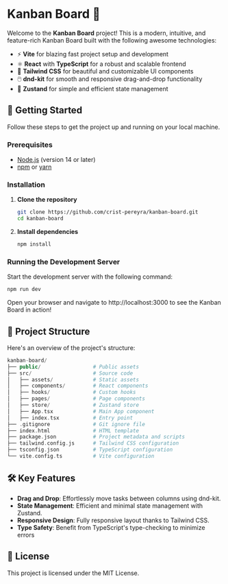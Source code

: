 # Kanban Board 📝

Welcome to the **Kanban Board** project! This is a modern, intuitive, and feature-rich Kanban Board built with the following awesome technologies:

- ⚡ **Vite** for blazing fast project setup and development
- ⚛️ **React** with **TypeScript** for a robust and scalable frontend
- 🎨 **Tailwind CSS** for beautiful and customizable UI components
- 🖱️ **dnd-kit** for smooth and responsive drag-and-drop functionality
- 🐻 **Zustand** for simple and efficient state management

## 🚀 Getting Started

Follow these steps to get the project up and running on your local machine.

### Prerequisites

- [Node.js](https://nodejs.org/) (version 14 or later)
- [npm](https://www.npmjs.com/) or [yarn](https://yarnpkg.com/)

### Installation

1. **Clone the repository**

   ```bash
   git clone https://github.com/crist-pereyra/kanban-board.git
   cd kanban-board
   ```

2. **Install dependencies**

   ```bash
   npm install
   ```

### Running the Development Server

Start the development server with the following command:

```bash
npm run dev
```

Open your browser and navigate to http://localhost:3000 to see the Kanban Board in action!

## 📂 Project Structure

Here's an overview of the project's structure:

```php
kanban-board/
├── public/                 # Public assets
├── src/                    # Source code
│   ├── assets/             # Static assets
│   ├── components/         # React components
│   ├── hooks/              # Custom hooks
│   ├── pages/              # Page components
│   ├── store/              # Zustand store
│   ├── App.tsx             # Main App component
│   ├── index.tsx           # Entry point
├── .gitignore              # Git ignore file
├── index.html              # HTML template
├── package.json            # Project metadata and scripts
├── tailwind.config.js      # Tailwind CSS configuration
├── tsconfig.json           # TypeScript configuration
└── vite.config.ts          # Vite configuration

```

## 🛠️ Key Features

- **Drag and Drop**: Effortlessly move tasks between columns using dnd-kit.
- **State Management**: Efficient and minimal state management with Zustand.
- **Responsive Design**: Fully responsive layout thanks to Tailwind CSS.
- **Type Safety**: Benefit from TypeScript's type-checking to minimize errors

## 📜 License

This project is licensed under the MIT License.
